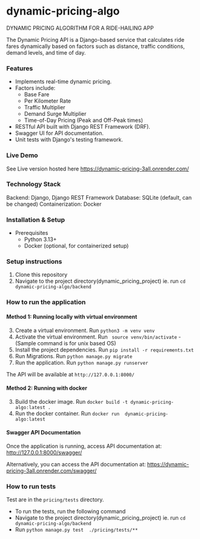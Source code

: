 # dynamic-pricing-algo
DYNAMIC PRICING ALGORITHM FOR A RIDE-HAILING APP


The Dynamic Pricing API is a Django-based service that calculates ride fares dynamically based on factors such as distance, traffic conditions, demand levels, and time of day.















### Features
- Implements real-time dynamic pricing.
- Factors include:
    - Base Fare
    - Per Kilometer Rate
    - Traffic Multiplier
    - Demand Surge Multiplier
    - Time-of-Day Pricing (Peak and Off-Peak times)
- RESTful API built with Django REST Framework (DRF).
- Swagger UI for API documentation.
- Unit tests with Django's testing framework.

### Live Demo
See Live version hosted here https://dynamic-pricing-3all.onrender.com/


### Technology Stack
Backend: Django, Django REST Framework
Database: SQLite (default, can be changed)
Containerization: Docker 


### Installation & Setup
- Prerequisites
    - Python 3.13+
    - Docker (optional, for containerized setup)

### Setup instructions
1. Clone this repository
2. Navigate to the project directory(dynamic_pricing_project) ie. run `cd dynamic-pricing-algo/backend`
### How to run the application

#### Method 1: Running locally with virtual environment
3. Create a virtual environment. Run `python3 -m venv venv`
4. Activate the virtual environment. Run ` source venv/bin/activate` - (Sample command is for unix based OS)
5. Install the project dependencies. Run `pip install -r requirements.txt`
6. Run Migrations. Run `python manage.py migrate`
7. Run the application. Run `python manage.py runserver`

The API will be available at `http://127.0.0.1:8000/`

#### Method 2: Running with docker
3. Build the docker image. Run `docker build -t dynamic-pricing-algo:latest .`
4. Run the docker container. Run `docker run  dynamic-pricing-algo:latest`


#### Swagger API Documentation
Once the application is running, access API documentation at:
http://127.0.0.1:8000/swagger/

Alternatively, you can access the API documentation at:
https://dynamic-pricing-3all.onrender.com/swagger/


### How to run tests
Test are in the `pricing/tests` directory. 
- To run the tests, run the following command 
 - Navigate to the project directory(dynamic_pricing_project) ie. run `cd dynamic-pricing-algo/backend`
- Run `python manage.py test  ./pricing/tests/**`
